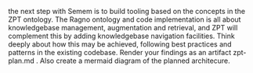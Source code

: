 the next step with Semem is to build tooling based on the concepts in the ZPT ontology. The Ragno ontology and code implementation is all about knowledgebase management, augmentation and retrieval, and ZPT will complement this by adding knowledgebase navigation facilities. Think deeply about how this may be achieved, following best practices and patterns in the existing codebase. Render your findings as an artifact zpt-plan.md . Also create a mermaid diagram of the planned architecure.